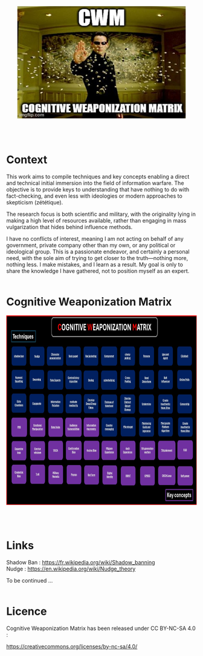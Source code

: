 
<p align="center">
  <img width="450" height="300" src="./Image/matrix.jpg">
</p>

<br>
<br>

# Context

This work aims to compile techniques and key concepts enabling a direct and technical initial immersion into the field of information warfare.
The objective is to provide keys to understanding that have nothing to do with fact-checking, and even less with ideologies or modern approaches to skepticism (zététique). 

The research focus is both scientific and military, with the originality lying in making a high level of resources available, rather than engaging in mass vulgarization that hides behind influence methods.

I have no conflicts of interest, meaning I am not acting on behalf of any government, private company other than my own, or any political or ideological group. This is a passionate endeavor, and certainly a personal need, 
with the sole aim of trying to get closer to the truth—nothing more, nothing less. I make mistakes, and I learn as a result. My goal is only to share the knowledge I have gathered, not to position myself as an expert.
<br><br>

# Cognitive Weaponization Matrix


<p align="center">
  <img width="900" height="500" src="https://github.com/Anadema/BONE-FLAG/blob/main/Framework/CWM.jpg">
</p>
<br><br>


# Links

Shadow Ban : https://fr.wikipedia.org/wiki/Shadow_banning<br>
Nudge : https://en.wikipedia.org/wiki/Nudge_theory

To be continued ...
<br><br>

# Licence

Cognitive Weaponization Matrix has been released under CC BY-NC-SA 4.0 :

https://creativecommons.org/licenses/by-nc-sa/4.0/

